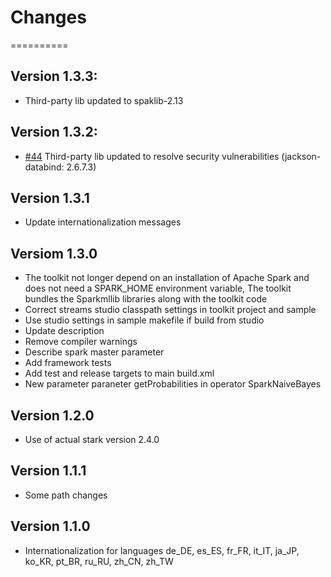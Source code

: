 # Changes
==========

## Version 1.3.3:
* Third-party lib updated to spaklib-2.13

## Version 1.3.2:
* [#44](https://github.com/IBMStreams/streamsx.sparkMLLib/issues/44) Third-party lib updated to resolve security vulnerabilities (jackson-databind: 2.6.7.3)

## Version 1.3.1
* Update internationalization messages

## Versiom 1.3.0
* The toolkit not longer depend on an installation of Apache Spark and does not need a SPARK_HOME environment variable,
  The toolkit bundles the Sparkmllib libraries along with the toolkit code
* Correct streams studio classpath settings in toolkit project and sample
* Use studio settings in sample makefile if build from studio
* Update description
* Remove compiler warnings
* Describe spark master parameter
* Add framework tests
* Add test and release targets to main build.xml
* New parameter paraneter getProbabilities in operator SparkNaiveBayes

## Version 1.2.0
* Use of actual stark version 2.4.0

## Version 1.1.1
* Some path changes

## Version 1.1.0
* Internationalization for languages de_DE, es_ES, fr_FR, it_IT, ja_JP, ko_KR, pt_BR, ru_RU, zh_CN, zh_TW

